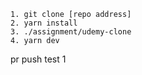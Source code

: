 ```
1. git clone [repo address]
2. yarn install
3. ./assignment/udemy-clone
4. yarn dev
```

pr push test 1